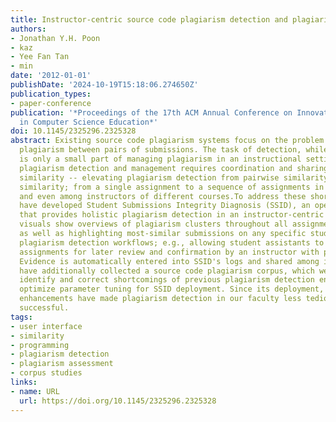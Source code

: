 ```yaml
---
title: Instructor-centric source code plagiarism detection and plagiarism corpus
authors:
- Jonathan Y.H. Poon
- kaz
- Yee Fan Tan
- min
date: '2012-01-01'
publishDate: '2024-10-19T15:18:06.274650Z'
publication_types:
- paper-conference
publication: '*Proceedings of the 17th ACM Annual Conference on Innovation and Technology
  in Computer Science Education*'
doi: 10.1145/2325296.2325328
abstract: Existing source code plagiarism systems focus on the problem of identifying
  plagiarism between pairs of submissions. The task of detection, while essential,
  is only a small part of managing plagiarism in an instructional setting. Holistic
  plagiarism detection and management requires coordination and sharing of assignment
  similarity -- elevating plagiarism detection from pairwise similarity to cluster-based
  similarity; from a single assignment to a sequence of assignments in the same course,
  and even among instructors of different courses.To address these shortcomings, we
  have developed Student Submissions Integrity Diagnosis (SSID), an open-source system
  that provides holistic plagiarism detection in an instructor-centric way. SSID's
  visuals show overviews of plagiarism clusters throughout all assignments in a course
  as well as highlighting most-similar submissions on any specific student. SSID supports
  plagiarism detection workflows; e.g., allowing student assistants to flag suspicious
  assignments for later review and confirmation by an instructor with proper authority.
  Evidence is automatically entered into SSID's logs and shared among instructors.We
  have additionally collected a source code plagiarism corpus, which we employ to
  identify and correct shortcomings of previous plagiarism detection engines and to
  optimize parameter tuning for SSID deployment. Since its deployment, SSID's workflow
  enhancements have made plagiarism detection in our faculty less tedious and more
  successful.
tags:
- user interface
- similarity
- programming
- plagiarism detection
- plagiarism assessment
- corpus studies
links:
- name: URL
  url: https://doi.org/10.1145/2325296.2325328
---
```

